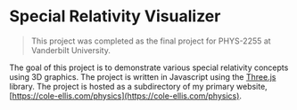 # Special Relativity Visualizer

> This project was completed as the final project for PHYS-2255 at Vanderbilt University.

The goal of this project is to demonstrate various special relativity concepts using 3D graphics. The project is written in Javascript using the [Three.js](https://threejs.org/) library.  The project is hosted as a subdirectory of my primary website, [https://cole-ellis.com/physics](https://cole-ellis.com/physics).